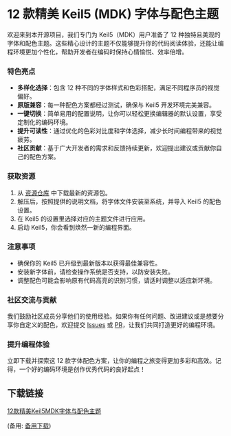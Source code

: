 # 12 款精美 Keil5 (MDK) 字体与配色主题

欢迎来到本开源项目，我们专门为 Keil5（MDK）用户准备了 12 种独特且美观的字体和配色主题。这些精心设计的主题不仅能够提升你的代码阅读体验，还能让编程环境更加个性化，帮助开发者在编码时保持心情愉悦、效率倍增。

### 特色亮点

- **多样化选择**：包含 12 种不同的字体样式和色彩搭配，满足不同程序员的视觉偏好。
- **原版兼容**：每一种配色方案都经过测试，确保与 Keil5 开发环境完美兼容。
- **一键切换**：简单易用的配置说明，让你可以轻松更换编辑器的默认设置，享受定制化的编码环境。
- **提升可读性**：通过优化的色彩对比度和字体选择，减少长时间编程带来的视觉疲劳。
- **社区贡献**：基于广大开发者的需求和反馈持续更新，欢迎提出建议或贡献你自己的配色方案。

### 获取资源

1. 从 [资源仓库](https://github.com/YourUserName/Keil5-Font-Themes) 中下载最新的资源包。
2. 解压后，按照提供的说明文档，将字体文件安装至系统，并导入 Keil5 的配色设置。
3. 在 Keil5 的设置里选择对应的主题文件进行应用。
4. 启动 Keil5，你会看到焕然一新的编程界面。

### 注意事项

- 确保你的 Keil5 已升级到最新版本以获得最佳兼容性。
- 安装新字体前，请检查操作系统是否支持，以防安装失败。
- 调整配色可能会影响原有代码高亮的识别习惯，请适时调整以适应新环境。

### 社区交流与贡献

我们鼓励社区成员分享他们的使用经验。如果你有任何问题、改进建议或是想要分享你自定义的配色，欢迎提交 [Issues](https://github.com/YourUserName/Keil5-Font-Themes/issues) 或 [PR](https://github.com/YourUserName/Keil5-Font-Themes/pulls)，让我们共同打造更好的编程环境。

### 提升编程体验

立即下载并探索这 12 款字体配色方案，让你的编程之旅变得更加多彩和高效。记得，一个好的编码环境是创作优秀代码的良好起点！

## 下载链接
[12款精美Keil5MDK字体与配色主题](https://pan.quark.cn/s/e56ce75dbec4) 

(备用: [备用下载](https://pan.baidu.com/s/1SNdlp4_Gqe1qhzpNi6xREg?pwd=1234))
